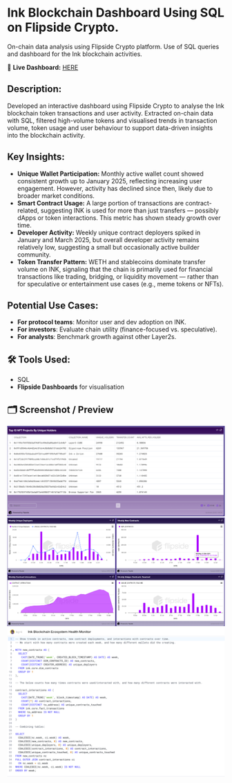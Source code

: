 # Ink Blockchain Dashboard Using SQL on Flipside Crypto.
On-chain data analysis using Flipside Crypto platform. Use of SQL queries and dashboard for the Ink blockchain activities.

🔗 **Live Dashboard:** [HERE](https://flipsidecrypto.xyz/ivy-k/ink-chain-transaction-and-activity-analysis-5HtJbK)

## Description:

Developed an interactive dashboard using Flipside Crypto to analyse the Ink blockchain token transactions and user activity. 
Extracted on-chain data with SQL, filtered high-volume tokens and visualised trends in transaction volume, token usage and user behaviour to support data-driven insights into the blockchain activity.

## Key Insights:

-  **Unique Wallet Participation:** Monthly active wallet count showed consistent growth up to January 2025, reflecting increasing user engagement. However, activity has declined since then, likely due to broader market conditions.
-  **Smart Contract Usage:** A large portion of transactions are contract-related, suggesting INK is used for more than just transfers — possibly dApps or token interactions. This metric has shown steady growth over time.
-  **Developer Activity:** Weekly unique contract deployers spiked in January and March 2025, but overall developer activity remains relatively low, suggesting a small but occasionally active builder community.
-  **Token Transfer Pattern:** WETH and stablecoins dominate transfer volume on INK, signaling that the chain is primarily used for financial transactions like trading, bridging, or liquidity movement — rather than for speculative or entertainment use cases (e.g., meme tokens or NFTs).

## Potential Use Cases:
- **For protocol teams**: Monitor user and dev adoption on INK.
- **For investors**: Evaluate chain utility (finance-focused vs. speculative).
- **For analysts**: Benchmark growth against other Layer2s.
  
## 🛠 Tools Used:
- SQL
- **Flipside Dashboards** for visualisation

## 🗂️ Screenshot / Preview
![Dashboard screenshot](Images/dashboard1.png)
![Dashboard screenshot](Images/dashboard2.png)
![SQL screenshot](Images/SQLexample.png)
